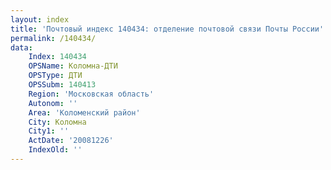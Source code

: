 ```yaml
---
layout: index
title: 'Почтовый индекс 140434: отделение почтовой связи Почты России'
permalink: /140434/
data:
    Index: 140434
    OPSName: Коломна-ДТИ
    OPSType: ДТИ
    OPSSubm: 140413
    Region: 'Московская область'
    Autonom: ''
    Area: 'Коломенский район'
    City: Коломна
    City1: ''
    ActDate: '20081226'
    IndexOld: ''
---
```

